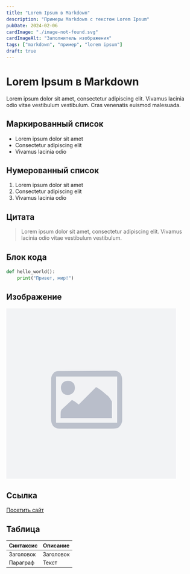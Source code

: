 ```yaml
---
title: "Lorem Ipsum в Markdown"
description: "Примеры Markdown с текстом Lorem Ipsum"
pubDate: 2024-02-06
cardImage: "./image-not-found.svg"
cardImageAlt: "Заполнитель изображения"
tags: ["markdown", "пример", "lorem ipsum"]
draft: true
---
```


# Lorem Ipsum в Markdown

Lorem ipsum dolor sit amet, consectetur adipiscing elit. Vivamus lacinia odio vitae vestibulum vestibulum. Cras venenatis euismod malesuada.

## Маркированный список

- Lorem ipsum dolor sit amet
- Consectetur adipiscing elit
- Vivamus lacinia odio

## Нумерованный список

1. Lorem ipsum dolor sit amet
2. Consectetur adipiscing elit
3. Vivamus lacinia odio

## Цитата

> Lorem ipsum dolor sit amet, consectetur adipiscing elit. Vivamus lacinia odio vitae vestibulum vestibulum.

## Блок кода

```python
def hello_world():
    print("Привет, мир!")
```

## Изображение

![Заполнитель изображения](./image-not-found.svg)

## Ссылка

[Посетить сайт](https://www.antkayaiklimlendirme.com)

## Таблица

| Синтаксис | Описание  |
| --------- | --------- |
| Заголовок | Заголовок |
| Параграф  | Текст     |
